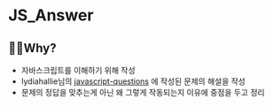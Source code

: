 # JS_Answer

## 🤷‍♂️Why?
* 자바스크립트를 이해하기 위해 작성
* lydiahallie님의
[javascript-questions](https://github.com/lydiahallie/javascript-questions)
에 작성된 문제의 해설을 작성
* 문제의 정답을 맞추는게 아닌 왜 그렇게 작동되는지 이유에 중점을 두고 정리
